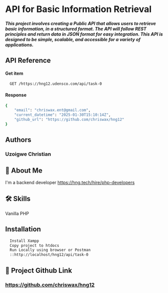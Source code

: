 
# API for Basic Information Retrieval

##### This project involves creating a Public API that allows users to retrieve basic information, in a structured format. The API will follow REST principles and return data in JSON format for easy integration. This API is designed to be simple, scalable, and accessible for a variety of applications.

## API Reference

#### Get item

```http
  GET /https://hng12.udensco.com/api/task-0
```


#### Response
```bash
{
    "email": "chriswax.ent@gmail.com",
    "current_datetime": "2025-01-30T15:10:14Z",
    "github_url": "https://github.com/chriswax/hng12"
}
```



## Authors

### Uzoigwe Christian


## 🚀 About Me
I'm a backend developer
https://hng.tech/hire/php-developers


## 🛠 Skills
Vanilla PHP


## Installation


```bash
  Install Xampp 
  Copy project to htdocs
  Run Locally using browser or Postman
  ::http://localhost/hng12/api/task-0
```
    
## 🔗 Project Github Link
### https://github.com/chriswax/hng12

